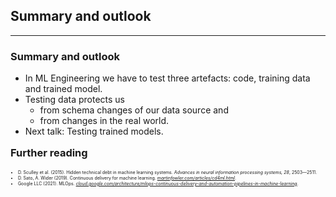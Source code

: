 ## Summary and outlook

---

### Summary and outlook

- In ML Engineering we have to test three artefacts: code, training data and trained model.
- Testing data protects us
  - from schema changes of our data source and
  - from changes in the real world.
- Next talk: Testing trained models.

<h3 style="margin-top: 1em">Further reading</h3>

<ul style="font-size: 0.5em">
  <li>
    D.&nbsp;Sculley et al. (2015).
    Hidden technical debt in machine learning systems.
    <em>Advances in neural information processing systems, 28</em>, 2503&mdash;2511.
  </li>
  <li>
    D.&nbsp;Sato, A.&nbsp;Wider (2019).
    Continuous delivery for machine learning.
    <em><a href="https://martinfowler.com/articles/cd4ml.html">martinfowler.com/articles/cd4ml.html</a></em>.
  </li>
  <li>
    Google LLC (2021).
    MLOps.
    <em>
      <a href="https://cloud.google.com/architecture/mlops-continuous-delivery-and-automation-pipelines-in-machine-learning">
        cloud.google.com/architecture/mlops-continuous-delivery-and-automation-pipelines-in-machine-learning</a></em>.
  </li>
</ul>
